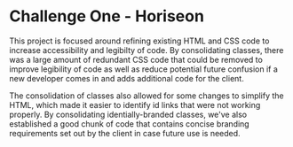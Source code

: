 # Challenge One - Horiseon

This project is focused around refining existing HTML and CSS code to increase accessibility and legibilty of code. By consolidating classes, there was a large amount of redundant CSS code that could be removed to improve legibility of code as well as reduce potential future confusion if a new developer comes in and adds additional code for the client.

The consolidation of classes also allowed for some changes to simplify the HTML, which made it easier to identify id links that were not working properly. By consolidating identially-branded classes, we've also established a good chunk of code that contains concise branding requirements set out by the client in case future use is needed.